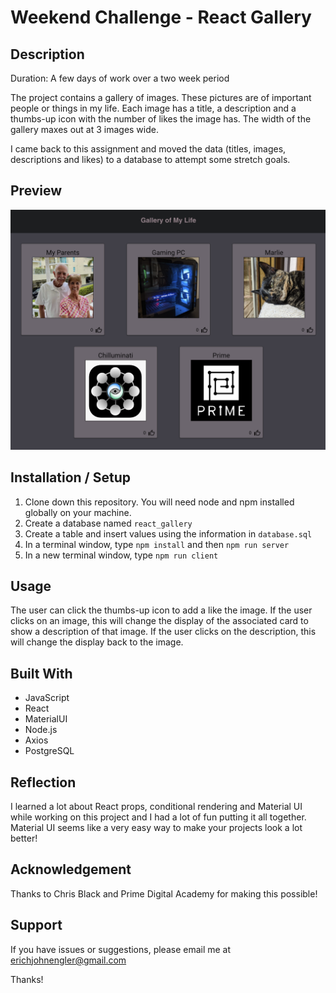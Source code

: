 # Weekend Challenge - React Gallery

## Description

Duration: A few days of work over a two week period

The project contains a gallery of images. These pictures are of important people or things in my life. Each image has a title, a description and a thumbs-up icon with the number of likes the image has. The width of the gallery maxes out at 3 images wide.

I came back to this assignment and moved the data (titles, images, descriptions and likes) to a database to attempt some stretch goals.

## Preview

![preview](./public/images/preview.png)

## Installation / Setup

1. Clone down this repository. You will need node and npm installed globally on your machine.
2. Create a database named `react_gallery`
3. Create a table and insert values using the information in `database.sql`
4. In a terminal window, type `npm install` and then `npm run server`
5. In a new terminal window, type `npm run client`

## Usage

The user can click the thumbs-up icon to add a like the image. If the user clicks on an image, this will change the display of the associated card to show a description of that image. If the user clicks on the description, this will change the display back to the image.

## Built With

- JavaScript
- React
- MaterialUI
- Node.js
- Axios
- PostgreSQL

## Reflection

I learned a lot about React props, conditional rendering and Material UI while working on this project and I had a lot of fun putting it all together. Material UI seems like a very easy way to make your projects look a lot better! 

## Acknowledgement

Thanks to Chris Black and Prime Digital Academy for making this possible!

## Support

If you have issues or suggestions, please email me at erichjohnengler@gmail.com

Thanks!